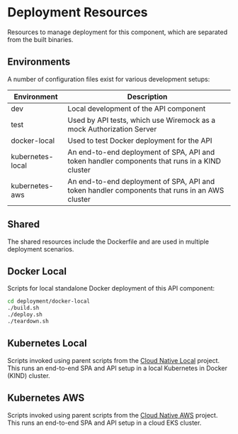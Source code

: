 # Deployment Resources

Resources to manage deployment for this component, which are separated from the built binaries.

## Environments

A number of configuration files exist for various development setups:

| Environment | Description |
| ----------- | ----------- |
| dev | Local development of the API component |
| test | Used by API tests, which use Wiremock as a mock Authorization Server |
| docker-local | Used to test Docker deployment for the API |
| kubernetes-local | An end-to-end deployment of SPA, API and token handler components that runs in a KIND cluster |
| kubernetes-aws | An end-to-end deployment of SPA, API and token handler components that runs in an AWS cluster |

## Shared

The shared resources include the Dockerfile and are used in multiple deployment scenarios.

## Docker Local

Scripts for local standalone Docker deployment of this API component:

```bash
cd deployment/docker-local
./build.sh
./deploy.sh
./teardown.sh
```

## Kubernetes Local

Scripts invoked using parent scripts from the [Cloud Native Local](https://github.com/gary-archer/oauth.cloudnative.local) project.\
This runs an end-to-end SPA and API setup in a local Kubernetes in Docker (KIND) cluster.

## Kubernetes AWS

Scripts invoked using parent scripts from the [Cloud Native AWS](https://github.com/gary-archer/oauth.cloudnative.aws) project.\
This runs an end-to-end SPA and API setup in a cloud EKS cluster.